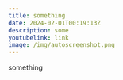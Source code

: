 ```yaml
---
title: something
date: 2024-02-01T00:19:13Z
description: some
youtubelink: link
image: /img/autoscreenshot.png
---
```

something
